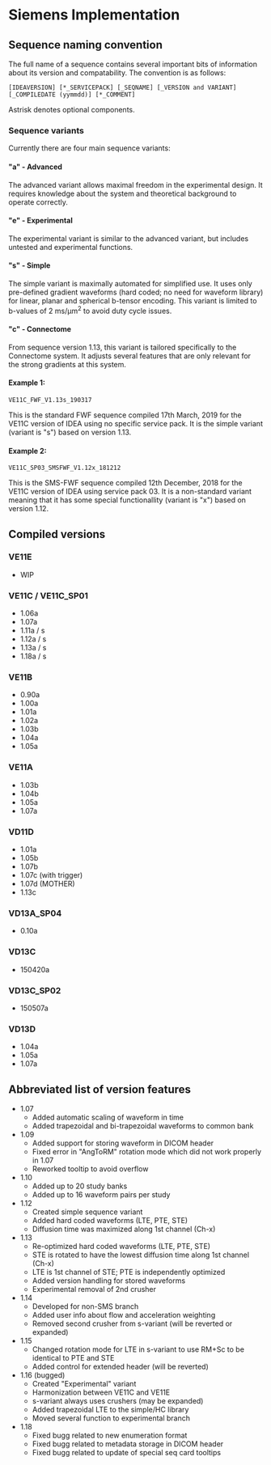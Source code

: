 # Siemens Implementation

## Sequence naming convention
The full name of a sequence contains several important bits of information about its version and compatability. The convention is as follows:

    [IDEAVERSION] [*_SERVICEPACK] [_SEQNAME] [_VERSION and VARIANT] [_COMPILEDATE (yymmdd)] [*_COMMENT]

Astrisk denotes optional components.

### Sequence variants
Currently there are four main sequence variants: 
#### "a" - Advanced
The advanced variant allows maximal freedom in the experimental design. It requires knowledge about the system and theoretical background to operate correctly.

#### "e" - Experimental
The experimental variant is similar to the advanced variant, but includes untested and experimental functions.

#### "s" - Simple
The simple variant is maximally automated for simplified use. It uses only pre-defined gradient waveforms (hard coded; no need for waveform library) for linear, planar and spherical b-tensor encoding. This variant is limited to b-values of 2 ms/µm<sup>2</sup> to avoid duty cycle issues. 

#### "c" - Connectome
From sequence version 1.13, this variant is tailored specifically to the Connectome system. It adjusts several features that are only relevant for the strong gradients at this system.

#### Example 1:
    VE11C_FWF_V1.13s_190317
This is the standard FWF sequence compiled 17th March, 2019 for the VE11C version of IDEA using no specific service pack. It is the simple variant (variant is "s") based on version 1.13.

#### Example 2:
    VE11C_SP03_SMSFWF_V1.12x_181212
This is the SMS-FWF sequence compiled 12th December, 2018 for the VE11C version of IDEA using service pack 03. It is a non-standard variant meaning that it has some special functionallity (variant is "x") based on version 1.12.

## Compiled versions

### VE11E
* WIP

### VE11C / VE11C_SP01
* 1.06a
* 1.07a
* 1.11a / s
* 1.12a / s
* 1.13a / s
* 1.18a / s

### VE11B
* 0.90a
* 1.00a
* 1.01a
* 1.02a
* 1.03b
* 1.04a
* 1.05a

### VE11A
* 1.03b
* 1.04b
* 1.05a
* 1.07a

### VD11D
* 1.01a
* 1.05b
* 1.07b
* 1.07c (with trigger)
* 1.07d (MOTHER)
* 1.13c

### VD13A_SP04
* 0.10a

### VD13C
* 150420a

### VD13C_SP02
* 150507a

### VD13D
* 1.04a
* 1.05a
* 1.07a

## Abbreviated list of version features
* 1.07
  * Added automatic scaling of waveform in time
  * Added trapezoidal and bi-trapezoidal waveforms to common bank
* 1.09
  * Added support for storing waveform in DICOM header
  * Fixed error in "AngToRM" rotation mode which did not work properly in 1.07
  * Reworked tooltip to avoid overflow
* 1.10
  * Added up to 20 study banks
  * Added up to 16 waveform pairs per study
* 1.12
  * Created simple sequence variant
  * Added hard coded waveforms (LTE, PTE, STE)
  * Diffusion time was maximized along 1st channel (Ch-x)
* 1.13
  * Re-optimized hard coded waveforms (LTE, PTE, STE)
  * STE is rotated to have the lowest diffusion time along 1st channel (Ch-x)
  * LTE is 1st channel of STE; PTE is independently optimized
  * Added version handling for stored waveforms
  * Experimental removal of 2nd crusher
* 1.14
  * Developed for non-SMS branch
  * Added user info about flow and acceleration weighting
  * Removed second crusher from s-variant (will be reverted or expanded)
* 1.15
  * Changed rotation mode for LTE in s-variant to use RM+Sc to be identical to PTE and STE
  * Added control for extended header (will be reverted)
* 1.16 (bugged)
  * Created "Experimental" variant
  * Harmonization between VE11C and VE11E
  * s-variant always uses crushers (may be expanded)
  * Added trapezoidal LTE to the simple/HC library
  * Moved several function to experimental branch
* 1.18 
  * Fixed bugg related to new enumeration format
  * Fixed bugg related to metadata storage in DICOM header
  * Fixed bugg related to update of special seq card tooltips
  
